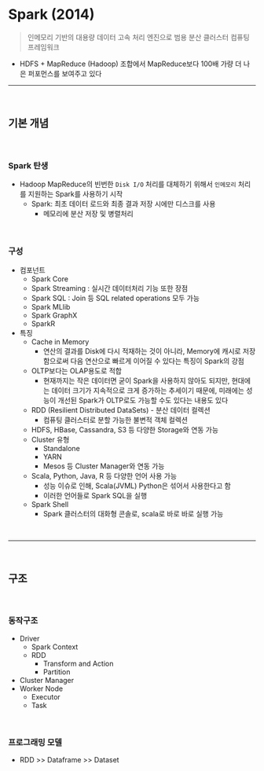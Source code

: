 # Spark (2014)
> 인메모리 기반의 대용량 데이터 고속 처리 엔진으로 범용 분산 클러스터 컴퓨팅 프레임워크
* HDFS + MapReduce (Hadoop) 조합에서 MapReduce보다 100배 가량 더 나은 퍼포먼스를 보여주고 있다

<hr>
<br>

## 기본 개념
#### 

<br>

### Spark 탄생
* Hadoop MapReduce의 빈번한 `Disk I/O` 처리를 대체하기 위해서 `인메모리` 처리를 지원하는 Spark를 사용하기 시작
  * Spark: 최초 데이터 로드와 최종 결과 저장 시에만 디스크를 사용 
    * 메모리에 분산 저장 및 병렬처리

<br>

### 구성
* 컴포넌트
  * Spark Core
  * Spark Streaming : 실시간 데이터처리 기능 또한 장점
  * Spark SQL : Join 등 SQL related operations 모두 가능 
  * Spark MLlib
  * Spark GraphX
  * SparkR
* 특징
  * Cache in Memory
    * 연산의 결과를 Disk에 다시 적재하는 것이 아니라, Memory에 캐시로 저장함으로써 다음 연산으로 빠르게 이어질 수 있다는 특징이 Spark의 강점
  * OLTP보다는 OLAP용도로 적합
    * 현재까지는 작은 데이터면 굳이 Spark을 사용하지 않아도 되지만, 현대에는 데이터 크기가 지속적으로 크게 증가하는 추세이기 때문에, 미래에는 성능이 개선된 Spark가 OLTP로도 가능할 수도 있다는 내용도 있다
  * RDD (Resilient Distributed DataSets) - 분산 데이터 컬렉션
    * 컴퓨팅 클러스터로 분할 가능한 불변적 객체 컬렉션
  * HDFS, HBase, Cassandra, S3 등 다양한 Storage와 연동 가능
  * Cluster 유형
    * Standalone
    * YARN
    * Mesos 등 Cluster Manager와 연동 가능
  * Scala, Python, Java, R 등 다양한 언어 사용 가능
    * 성능 이슈로 인해, Scala(JVML) Python은 섞어서 사용한다고 함
    * 이러한 언어들로 Spark SQL을 실행
  * Spark Shell
    * Spark 클러스터의 대화형 콘솔로, scala로 바로 바로 실행 가능

<br>
<hr>
<br>

## 구조 
#### 

<br>

### 동작구조
* Driver
  * Spark Context
  * RDD
    * Transform and Action
    * Partition 
* Cluster Manager
* Worker Node
  * Executor
  * Task


<br>

### 프로그래밍 모델
* RDD >> Dataframe >> Dataset
